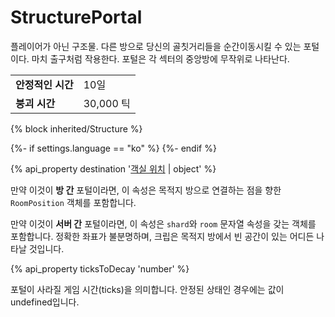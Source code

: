 # StructurePortal

<img src="img/portal.png" alt="" align="right" />

플레이어가 아닌 구조물. 다른 방으로 당신의 골칫거리들을 순간이동시킬 수 있는 포털이다. 마치 출구처럼 작용한다.
포털은 각 섹터의 중앙방에 무작위로 나타난다.

<table class="table gameplay-info">
    <tbody>
    <tr>
        <td><strong>안정적인 시간</strong></td>
        <td>10일</td>
    </tr>
    <tr>
        <td><strong>붕괴 시간</strong></td>
        <td>30,000 틱</td>
    </tr>
    </tbody>
</table>

{% block inherited/Structure %}

{%- if settings.language == "ko" %}
{%- endif %}

{% api_property destination '<a href="#RoomPosition">객실 위치</a> | object' %}


만약 이것이 **방 간** 포털이라면, 이 속성은 목적지 방으로 연결하는 점을 향한 `RoomPosition` 객체를 포함합니다.

만약 이것이 **서버 간** 포털이라면, 이 속성은 `shard`와 `room` 문자열 속성을 갖는 객체를 포함합니다. 정확한 좌표가 불분명하며, 크립은 목적지 방에서 빈 공간이 있는 어디든 나타날 것입니다.

{% api_property ticksToDecay 'number' %}

포털이 사라질 게임 시간(ticks)을 의미합니다. 안정된 상태인 경우에는 값이 undefined입니다.